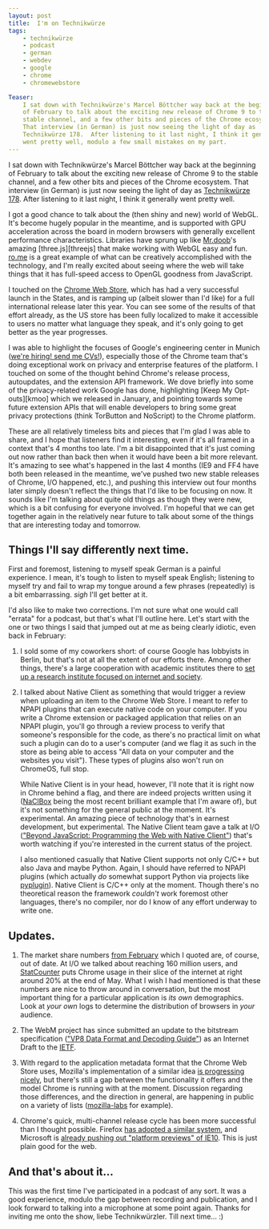 ```yaml
---
layout: post
title:  I'm on Technikwürze
tags:
    - technikwürze
    - podcast
    - german
    - webdev
    - google
    - chrome
    - chromewebstore

Teaser:
    I sat down with Technikwürze's Marcel Böttcher way back at the beginning
    of February to talk about the exciting new release of Chrome 9 to the
    stable channel, and a few other bits and pieces of the Chrome ecosystem.
    That interview (in German) is just now seeing the light of day as
    Technikwürze 178.  After listening to it last night, I think it generally
    went pretty well, modulo a few small mistakes on my part.
---
```

I sat down with Technikwürze's Marcel Böttcher way back at the beginning of February to talk about the exciting new release of Chrome 9 to the stable channel, and a few other bits and pieces of the Chrome ecosystem. That interview (in German) is just now seeing the light of day as [Technikwürze 178][link].  After listening to it last night, I think it generally went pretty well.

I got a good chance to talk about the (then shiny and new) world of WebGL. It's become hugely popular in the meantime, and is supported with GPU acceleration across the board in modern browsers with generally excellent performance characteristics.  Libraries have sprung up like [Mr.doob][mrdoob]'s amazing [three.js][threejs] that make working with WebGL easy and fun. [ro.me][rome] is a great example of what can be creatively accomplished with the technology, and I'm really excited about seeing where the web will take things that it has full-speed access to OpenGL goodness from JavaScript.

I touched on the [Chrome Web Store][cws], which has had a very successful launch in the States, and is ramping up (albeit slower than I'd like) for a full international release later this year. You can see some of the results of that effort already, as the US store has been fully localized to make it accessible to users no matter what language they speak, and it's only going to get better as the year progresses.

I was able to highlight the focuses of Google's engineering center in Munich ([we're hiring!  send me CVs!][hiring]), especially those of the Chrome team that's doing exceptional work on privacy and enterprise features of the platform. I touched on some of the thought behind Chrome's release process, autoupdates, and the extension API framework. We dove briefly into some of the privacy-related work Google has done, highlighting [Keep My Opt-outs][kmoo] which we released in January, and pointing towards some future extension APIs that will enable developers to bring some great privacy protections (think TorButton and NoScript) to the Chrome platform.

These are all relatively timeless bits and pieces that I'm glad I was able to share, and I hope that listeners find it interesting, even if it's all framed in a context that's 4 months too late.  I'm a bit disappointed that it's just coming out now rather than back then when it would have been a bit more relevant.  It's amazing to see what's happened in the last 4 months (IE9 and FF4 have both been released in the meantime, we've pushed two new stable releases of Chrome, I/O happened, etc.), and pushing this interview out four months later simply doesn't reflect the things that I'd like to be focusing on now.  It sounds like I'm talking about quite old things as though they were new, which is a bit confusing for everyone involved. I'm hopeful that we can get together again in the relatively near future to talk about some of the things that are interesting today and tomorrow.

## Things I'll say differently next time.

First and foremost, listening to myself speak German is a painful experience. I mean, it's tough to listen to myself speak English; listening to myself try and fail to wrap my tongue around a few phrases (repeatedly) is a bit embarrassing. *sigh* I'll get better at it.

I'd also like to make two corrections. I'm not sure what one would call "errata" for a podcast, but that's what I'll outline here.  Let's start with the one or two things I said that jumped out at me as being clearly idiotic, even back in February:

1. I sold some of my coworkers short: of course Google has lobbyists in Berlin, but that's not at all the extent of our efforts there. Among other things, there's a large cooperation with academic institutes there to [set up a research institute focused on internet and society][institute].

2. I talked about Native Client as something that would trigger a review when uploading an item to the Chrome Web Store. I meant to refer to NPAPI plugins that can execute native code on your computer. If you write a Chrome extension or packaged application that relies on an NPAPI plugin, you'll go through a review process to verify that someone's responsible for the code, as there's no practical limit on what such a plugin can do to a user's computer (and we flag it as such in the store as being able to access "All data on your computer and the websites you visit"). These types of plugins also won't run on ChromeOS, full stop.

    While Native Client is in your head, however, I'll note that it is right now in Chrome behind a flag, and there are indeed projects written using it ([NaClBox][] being the most recent brilliant example that I'm aware of), but it's not something for  the general public at the moment. It's experimental. An amazing piece of technology that's in earnest development, but experimental. The Native Client team gave a talk at I/O (["Beyond JavaScript: Programming the Web with Native Client"][naclio]) that's worth watching if you're interested in the current status of the project.

    I also mentioned casually that Native Client supports not only C/C++ but also Java and maybe Python. Again, I should have referred to NPAPI plugins (which actually _do_ somewhat support Python via projects like [pyplugin][]). Native Client is C/C++ only at the moment. Though there's no theoretical reason the framework _couldn't_ work foremost other languages, there's no compiler, nor do I know of any effort underway to write one.

## Updates.

1. The market share numbers [from February][share] which I quoted are, of course, out of date. At I/O we talked about reaching 160 million users, and [StatCounter][stats] puts Chrome usage in their slice of the internet at right around 20% at the end of May. What I wish I had mentioned is that these numbers are nice to throw around in conversation, but the most important thing for a particular application is _its own_ demographics. Look at _your own_ logs to determine the distribution of browsers in _your_ audience.

2. The WebM project has since submitted an update to the bitstream specification (["VP8 Data Format and Decoding Guide"][vp8]) as an Internet Draft to the [IETF][].

3. With regard to the application metadata format that the Chrome Web Store uses, Mozilla's implementation of a similar idea [is progressing nicely][mozilla], but there's still a gap between the functionality it offers and the model Chrome is running with at the moment. Discussion regarding those differences, and the direction in general, are happening in public on a variety of lists ([mozilla-labs][labslist] for example).

4. Chrome's quick, multi-channel release cycle has been more successful than I thought possible. Firefox [has adopted a similar system][ffrelease], and Microsoft is [already pushing out "platform previews" of IE10][msrelease]. This is just plain good for the web.

## And that's about it...

This was the first time I've participated in a podcast of any sort. It was a good experience, modulo the gap between recording and publication, and I look forward to talking into a microphone at some point again. Thanks for inviting me onto the show, liebe Technikwürzler. Till next time... :)

[link]: http://technikwuerze.de/podcast/technikwuerze-178-im-hause-google/
[mrdoob]: http://mrdoob.com/
[three]: https://github.com/mrdoob/three.js
[cws]: https://chrome.google.com/webstore
[rome]: http://ro.me/
[hiring]: http://www.google.de/intl/en/jobs/germanylocations/munich/
[institute]: http://www.thelocal.de/sci-tech/20110216-33141.html
[NaClBox]: http://www.naclbox.com/
[naclio]: http://www.google.com/events/io/2011/sessions/beyond-javascript-programming-the-web-with-native-client.html
[pyplugin]: http://pyplugin.com/
[share]: http://arstechnica.com/web/news/2011/02/chrome-takes-10-usage-share-ie-continues-to-haemorrhage.ars
[stats]: http://gs.statcounter.com/
[vp8]: http://tools.ietf.org/html/draft-bankoski-vp8-bitstream-01
[IETF]: http://www.ietf.org/
[webmplugin]: http://tools.google.com/dlpage/webmmf
[mozilla]: https://developer.mozilla.org/en/OpenWebApps/The_Manifest
[labslist]: https://groups.google.com/forum/#!forum/mozilla-labs
[ffrelease]: http://blog.mozilla.com/blog/2011/04/13/new-channels-for-firefox-rapid-releases/
[msrelease]: http://ie.microsoft.com/testdrive/
